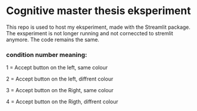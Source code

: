 # Cognitive master thesis eksperiment

This repo is used to host my eksperiment, made with the Streamlit package. 
The exsperiment is not longer running and not corneccted to stremlit anymore. The code remains the same. 

### condition number meaning:
 1 = Accept button on the left, same colour   
 
 2 = Accept button on the left, diffrent colour 
 
 3 = Accept button on the Right, same colour 
 
 4 = Accept button on the Rigth, diffrent colour  

